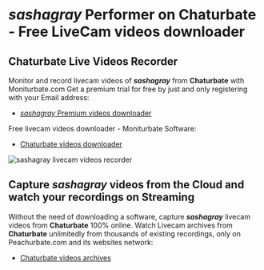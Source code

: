 # _sashagray_ Performer on Chaturbate - Free LiveCam videos downloader

## Chaturbate Live Videos Recorder

Monitor and record livecam videos of **_sashagray_** from **Chaturbate** with Moniturbate.com
Get a premium trial for free by just and only registering with your Email address:
* [_sashagray_ Premium videos downloader](https://moniturbate.com/request-demo-licence-key.html)

Free livecam videos downloader - Moniturbate Software:
* [Chaturbate videos downloader](https://moniturbate.com/moniturbate-download-software.html)

![_sashagray_ livecam videos recorder](https://peachurnet.com/templates/moniturbate-software.png)


## Capture _sashagray_ videos from the Cloud and watch your recordings on Streaming

Without the need of downloading a software, capture **_sashagray_** livecam videos from **Chaturbate** 100% online.
Watch Livecam archives from **Chaturbate** unlimitedly from thousands of existing recordings, only on Peachurbate.com and its websites network:
* [Chaturbate videos archives](https://peachurnet.com/)